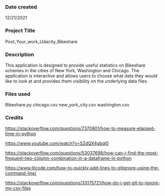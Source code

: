 ### Date created
12/21/2021

### Project Title
Post_Your_work_Udacity_Bikeshare

### Description
This application is designed to provide useful statistics on Bikeshare schemes in the cities of New York, Washington and Chicago. The application is interactive and allows users to choose what data they would like to look at and provides them visibility on the underlying data files. 

### Files used
Bikeshare.py
chicago.csv
new_york_city.csv
washington.csv


### Credits
https://stackoverflow.com/questions/7370801/how-to-measure-elapsed-time-in-python

https://www.youtube.com/watch?v=SZdQX4gbql0

https://stackoverflow.com/questions/53037698/how-can-i-find-the-most-frequent-two-column-combination-in-a-dataframe-in-python

https://www.tilcode.com/how-to-quickly-add-lines-to-gitignore-using-the-command-line/

https://stackoverflow.com/questions/33175721/how-do-i-get-git-to-ignore-my-csv-files
